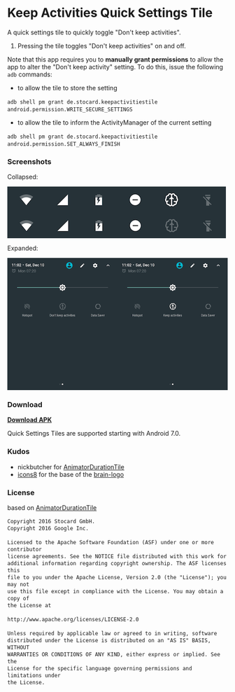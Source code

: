 # Keep Activities Quick Settings Tile

A quick settings tile to quickly toggle "Don't keep activities".

1. Pressing the tile toggles "Don't keep activities" on and off.

Note that this app requires you to **manually grant permissions** to allow the app to alter the "Don't keep activity" setting. To do this, issue the following `adb` commands:

* to allow the tile to store the setting

`adb shell pm grant de.stocard.keepactivitiestile android.permission.WRITE_SECURE_SETTINGS`

* to allow the tile to inform the ActivityManager of the current setting 

`adb shell pm grant de.stocard.keepactivitiestile android.permission.SET_ALWAYS_FINISH`


### Screenshots

Collapsed:

<img src="screenshots/quick_settings_collapsed.png" align="middle">


Expanded: 

<img src="screenshots/quick_settings_expanded.png" align="middle">


### Download

**[Download APK](https://github.com/stocard/KeepActivitiesTile/releases)**

Quick Settings Tiles are supported starting with Android 7.0.

### Kudos
* nickbutcher for [AnimatorDurationTile](https://github.com/nickbutcher/AnimatorDurationTile)
* [icons8](https://icons8.com) for the base of the [brain-logo](https://icons8.com/web-app/2069/Brain)

### License
based on [AnimatorDurationTile](https://github.com/nickbutcher/AnimatorDurationTile)

```
Copyright 2016 Stocard GmbH.
Copyright 2016 Google Inc.

Licensed to the Apache Software Foundation (ASF) under one or more contributor
license agreements. See the NOTICE file distributed with this work for
additional information regarding copyright ownership. The ASF licenses this
file to you under the Apache License, Version 2.0 (the "License"); you may not
use this file except in compliance with the License. You may obtain a copy of
the License at

http://www.apache.org/licenses/LICENSE-2.0

Unless required by applicable law or agreed to in writing, software
distributed under the License is distributed on an "AS IS" BASIS, WITHOUT
WARRANTIES OR CONDITIONS OF ANY KIND, either express or implied. See the
License for the specific language governing permissions and limitations under
the License.
```


